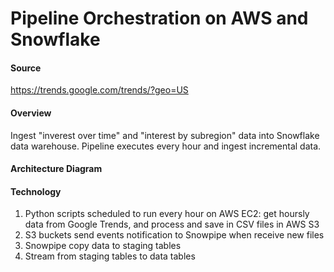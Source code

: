 # Pipeline Orchestration on AWS and Snowflake

#### Source
https://trends.google.com/trends/?geo=US

#### Overview
Ingest "inverest over time" and "interest by subregion" data into Snowflake data warehouse. Pipeline executes every hour and ingest incremental data.

#### Architecture Diagram


#### Technology

1. Python scripts scheduled to run every hour on AWS EC2: get hoursly data from Google Trends, and process and save in CSV files in AWS S3
2. S3 buckets send events notification to Snowpipe when receive new files
3. Snowpipe copy data to staging tables
4. Stream from staging tables to data tables
